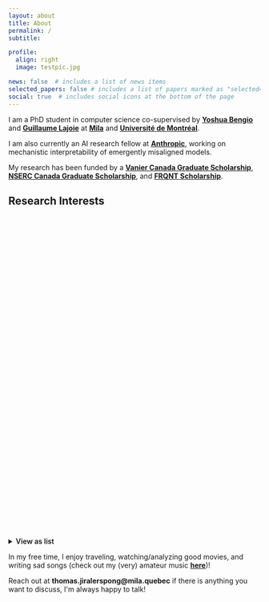 ```yaml
---
layout: about
title: About
permalink: /
subtitle:

profile:
  align: right
  image: testpic.jpg

news: false  # includes a list of news items
selected_papers: false # includes a list of papers marked as "selected={true}"
social: true  # includes social icons at the bottom of the page
---
```


I am a PhD student in computer science co-supervised by __[Yoshua Bengio](https://yoshuabengio.org/)__ and __[Guillaume Lajoie](https://www.guillaumelajoie.com/)__ at __[Mila](https://mila.quebec/en/)__ and __[Université de Montréal](https://www.umontreal.ca/)__. 

I am also currently an AI research fellow at __[Anthropic](https://www.anthropic.com/)__, working on mechanistic interpretability of emergently misaligned models.

My research has been funded by a __[Vanier Canada Graduate Scholarship](https://vanier.gc.ca/en/home-accueil.html)__, __[NSERC Canada Graduate Scholarship](https://www.nserc-crsng.gc.ca/students-etudiants/pg-cs/cgsm-bescm_eng.asp)__, and __[FRQNT Scholarship](https://frq.gouv.qc.ca/en/program/frqnt-2024-2025-masters-training-scholarships/)__.

## Research Interests

<div id="research-network" style="width: 100%; height: 600px; margin: 30px 0;"></div>

<script src="{{ '/assets/js/research-network.js' | relative_url }}"></script>

<details style="margin-top: 20px;">
<summary style="cursor: pointer; color: var(--global-theme-color); font-weight: 600;">View as list</summary>
<div style="margin-top: 15px;">

- __LLMs/VLMs__:
  - LLM agents (internship at __[Occam AI](https://www.occam.ai/)__)
  - LLM internals and mechanistic interpretability (paper on __[compositionality in LLMs](https://arxiv.org/pdf/2410.01444)__)
  - LLM applications (paper on __[causal graph discovery with LLMs](https://arxiv.org/pdf/2402.01207)__)
- __Neuroscience/Cognitive science/Psychology inspired AI__:
  - Input-driven learning (paper on __[bias-only learning](https://arxiv.org/pdf/2407.00957)__)
- __Modularity__:
  - Compositionality (papers on __[complexity-based theory of compositionality](https://arxiv.org/pdf/2410.14817)__ and __[compositionality in LLMs](https://arxiv.org/pdf/2410.01444)__)
  - Discrete Representations (paper on __[discovering discrete subgoals for RL](https://arxiv.org/pdf/2210.05845)__)
- __Model-based AI__:
  - Causality (papers on __[causal graph discovery with LLMs](https://arxiv.org/pdf/2402.01207)__ and __[causal imputation](https://arxiv.org/pdf/2410.20647)__)
  - Model-based reinforcement learning (paper on __[temporally extended tree-search planning](https://arxiv.org/pdf/2310.09997)__)
- __AI for good__:
  - AI for Healthcare (paper on __[RL for Mechanical Ventilation](https://ojs.aaai.org/index.php/AAAI/article/view/26862)__)
  - AI for Climate Change (paper on __[RL for HVAC Control](https://arxiv.org/pdf/2308.05711)__)
  - AI for Autonomous Driving (Internship at __[Waabi](https://waabi.ai/)__)
  - AI for Drug Discovery

</div>
</details>



<!-- Things I am currently interested in:
- __Mechanistic Interpretability__
- __NeuroAI__
- __AI Agents__

Things I have worked on in the past:

- __[LLMs and VLMs](https://arxiv.org/pdf/2410.01444)__
- __[Input-driven learning](https://arxiv.org/pdf/2407.00957)__
- __[Compositionality](https://arxiv.org/pdf/2410.01444)__
- __[Discrete Representations](https://arxiv.org/pdf/2210.05845)__
- __[Causality](https://arxiv.org/pdf/2402.01207)__
- __[NeuroAI](https://arxiv.org/pdf/2407.00957)__ 
- __[Model-based reinforcement learning](https://arxiv.org/pdf/2310.09997)__
- __[AI for Healthcare](https://ojs.aaai.org/index.php/AAAI/article/view/26862)__
- __[AI for Climate Change](https://arxiv.org/pdf/2308.05711)__
- __[AI for Autonomous Driving](https://waabi.ai/)__ -->

In my free time, I enjoy traveling, watching/analyzing good movies, and writing sad songs (check out my (very) amateur music __[here](https://soundcloud.com/jirato)__)! 

Reach out at __thomas.jiralerspong@mila.quebec__ if there is anything you want to discuss, I'm always happy to talk!

<!-- I am currently completing a research internship at __[Waabi](https://waabi.ai/)__, where I am working with __[Kelvin Wong](http://www.cs.toronto.edu/~kelvinwong/)__ and __[Chris Zhang](https://www.cs.toronto.edu/~cjhzhang/)__ on developing a realistic probabilistic traffic simulation using deep generative models.

I completed my Bachelor's in Honours Computer Science at __[McGill University](https://www.mcgill.ca/)__ where I worked with __[Professor Blake Richards](https://www.mcgill.ca/neuro/blake-richards-phd)__ and __[Dr. Chen Sun](https://linclab.mila.quebec/team/chen)__ in the __[LiNC lab](https://linclab.mila.quebec/home)__ on identifying important states for reinforcement learning in sparse reward environments, as well as with __[Professor Doina Precup](https://mila.quebec/en/person/doina-precup/)__ and __[Dr. Khimya Khetarpal](https://kkhetarpal.github.io/)__ in the __[Reasoning and Learning Lab](http://rl.cs.mcgill.ca/)__ on temporally extended models and planning using option models in pixel environments.

I was previously a __machine learning intern at the [Vector Institute for Artificial Intelligence](https://vectorinstitute.ai/)__, where I developed a reinforcement learning system for energy efficient data center HVAC control, did __research on statistical modelling with [Professor Christian Genest](https://www.math.mcgill.ca/cgenest/)__ and __[Dr. Bouchra Nasri](https://www.bouchrarnasri.com/)__ from the McGill Department of Mathematics and Statistics, completed internships at __AWS__, __Expedia__ and __Square Enix__,  and was a __Teaching Assistant for COMP206 (Software Systems) at McGill__.

I was also previously a __Technical Project Manager for the [McGill A.I. Society](https://mcgillai.com/)__, where I helped to organize, run, and teach __[MAIS 202](https://mcgillai.com/mais202)__, the Accelerated Introduction to ML Bootcamp, every semester (~30 students), and performed administrative tasks for the club. I am now a __Senior Advisor for the [McGill A.I. Society](https://mcgillai.com/)__, giving general advice and guidance to current club members.
 -->
